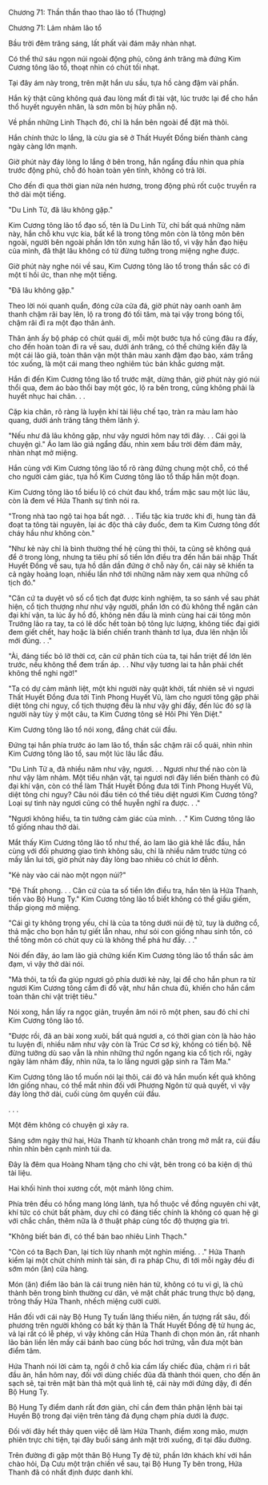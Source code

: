 




Chương 71: Thần thần thao thao lão tổ (Thượng)


Chương 71: Lảm nhảm lão tổ

Bầu trời đêm trăng sáng, lất phất vài đám mây nhàn nhạt.

Có thể thứ sáu ngọn núi ngoài động phủ, cõng ánh trăng mà đứng Kim Cương tông lão tổ, thoạt nhìn có chút tối nhạt.

Tại đây ám này trong, trên mặt hắn ưu sầu, tựa hồ càng đậm vài phần.

Hắn kỳ thật cũng không quá đau lòng mất đi tài vật, lúc trước lại để cho hắn thổ huyết nguyên nhân, là sơn môn bị hủy phẫn nộ.

Về phần những Linh Thạch đó, chỉ là hắn bên ngoài để đặt mà thôi.

Hắn chính thức lo lắng, là cừu gia sẽ ở Thất Huyết Đồng biến thành càng ngày càng lớn mạnh.

Giờ phút này đáy lòng lo lắng ở bên trong, hắn ngẩng đầu nhìn qua phía trước động phủ, chỗ đó hoàn toàn yên tĩnh, không có trả lời.

Cho đến đi qua thời gian nửa nén hương, trong động phủ rốt cuộc truyền ra thở dài một tiếng.

"Du Linh Tử, đã lâu không gặp."

Kim Cương tông lão tổ đạo số, tên là Du Linh Tử, chỉ bất quá những năm này, hắn chỗ khu vực kia, bất kể là trong tông môn còn là tông môn bên ngoài, người bên ngoài phần lớn tôn xưng hắn lão tổ, vì vậy hắn đạo hiệu của mình, đã thật lâu không có từ đừng tưởng trong miệng nghe được.

Giờ phút này nghe nói về sau, Kim Cương tông lão tổ trong thần sắc có đi một tí hồi ức, than nhẹ một tiếng.

"Đã lâu không gặp."

Theo lời nói quanh quẩn, đóng cửa cửa đá, giờ phút này oanh oanh âm thanh chậm rãi bay lên, lộ ra trong đó tối tăm, mà tại vậy trong bóng tối, chậm rãi đi ra một đạo thân ảnh.

Thân ảnh ấy bộ pháp có chút quái dị, mỗi một bước tựa hồ cũng đâu ra đấy, cho đến hoàn toàn đi ra về sau, dưới ánh trăng, có thể chứng kiến đây là một cái lão giả, toàn thân vận một thân màu xanh đậm đạo bào, xám trắng tóc xuống, là một cái mang theo nghiêm túc bản khắc gương mặt.

Hắn đi đến Kim Cương tông lão tổ trước mặt, dừng thân, giờ phút này gió núi thổi qua, đem áo bào thổi bay một góc, lộ ra bên trong, cũng không phải là huyết nhục hai chân. . .

Cặp kia chân, rõ ràng là luyện khí tài liệu chế tạo, tràn ra màu lam hào quang, dưới ánh trăng tăng thêm lãnh ý.

"Nếu như đã lâu không gặp, như vậy ngươi hôm nay tới đây. . . Cái gọi là chuyện gì." Áo lam lão giả ngẩng đầu, nhìn xem bầu trời đêm đám mây, nhàn nhạt mở miệng.

Hắn cùng với Kim Cương tông lão tổ rõ ràng đứng chung một chỗ, có thể cho người cảm giác, tựa hồ Kim Cương tông lão tổ thấp hắn một đoạn.

Kim Cương tông lão tổ biểu lộ có chút đau khổ, trầm mặc sau một lúc lâu, còn là đem về Hứa Thanh sự tình nói ra.

"Trong nhà tao ngộ tai họa bất ngờ. . . Tiểu tặc kia trước khi đi, hung tàn đã đoạt ta tông tài nguyên, lại ác độc thả cây đuốc, đem ta Kim Cương tông đốt cháy hầu như không còn."

"Như kẻ này chỉ là bình thường thế hệ cũng thì thôi, ta cũng sẽ không quá để ở trong lòng, nhưng ta tiêu phí số tiền lớn điều tra đến hắn bái nhập Thất Huyết Đồng về sau, tựa hồ dần dần đứng ở chỗ này ổn, cái này sẽ khiến ta cả ngày hoảng loạn, nhiều lần nhớ tới những năm này xem qua những cổ tịch đó."

"Căn cứ ta duyệt vô số cổ tịch đạt được kinh nghiệm, ta so sánh về sau phát hiện, cổ tịch thượng như như vậy người, phần lớn có đủ không thể ngăn cản đại khí vận, ta lúc ấy hồ đồ, không nên đầu là mình cùng hai cái tông môn Trưởng lão ra tay, ta có lẽ dốc hết toàn bộ tông lực lượng, không tiếc đại giới đem giết chết, hay hoặc là biến chiến tranh thành tơ lụa, đưa lên nhận lỗi mới đúng. . ."

"Ài, đáng tiếc bỏ lỡ thời cơ, căn cứ phân tích của ta, tại hắn triệt để lớn lên trước, nếu không thể đem trấn áp. . . Như vậy tương lai ta hẳn phải chết không thể nghi ngờ!"

"Ta có dự cảm mãnh liệt, một khi người này quật khởi, tất nhiên sẽ vì ngươi Thất Huyết Đồng đưa tới Tinh Phong Huyết Vũ, làm cho ngươi tông gặp phải diệt tông chi nguy, cổ tịch thượng đều là như vậy ghi đấy, đến lúc đó sợ là người này tùy ý một câu, ta Kim Cương tông sẽ Hôi Phi Yên Diệt."

Kim Cương tông lão tổ nói xong, đắng chát cúi đầu.

Đứng tại hắn phía trước áo lam lão tổ, thần sắc chậm rãi cổ quái, nhìn nhìn Kim Cương tông lão tổ, sau một lúc lâu lắc đầu.

"Du Linh Tử a, đã nhiều năm như vậy, ngươi. . . Ngươi như thế nào còn là như vậy lảm nhảm. Một tiểu nhân vật, tại ngươi nơi đây liền biến thành có đủ đại khí vận, còn có thể làm Thất Huyết Đồng đưa tới Tinh Phong Huyết Vũ, diệt tông chi nguy? Câu nói đầu tiên có thể tiêu diệt ngươi Kim Cương tông? Loại sự tình này ngươi cũng có thể huyễn nghĩ ra được. . ."

"Ngươi không hiểu, ta tin tưởng cảm giác của mình. . ." Kim Cương tông lão tổ giống nhau thở dài.

Mắt thấy Kim Cương tông lão tổ như thế, áo lam lão giả khẽ lắc đầu, hắn cùng với đối phương giao tình không sâu, chỉ là nhiều năm trước từng có mấy lần lui tới, giờ phút này đáy lòng bao nhiêu có chút lơ đễnh.

"Kẻ này vào cái nào một ngọn núi?"

"Đệ Thất phong. . . Căn cứ của ta số tiền lớn điều tra, hắn tên là Hứa Thanh, tiến vào Bộ Hung Ty." Kim Cương tông lão tổ biết không có thể giấu giếm, thấp giọng mở miệng.

"Cái gì ty không trọng yếu, chỉ là của ta tông dưới núi đệ tử, tuy là dưỡng cổ, thả mặc cho bọn hắn tự giết lẫn nhau, như sói con giống nhau sinh tồn, có thể tông môn có chút quy củ là không thể phá hư đấy. . ."

Nói đến đây, áo lam lão giả chứng kiến Kim Cương tông lão tổ thần sắc ảm đạm, vì vậy thở dài nói.

"Mà thôi, ta tối đa giúp ngươi gõ phía dưới kẻ này, lại để cho hắn phun ra từ ngươi Kim Cương tông cầm đi đồ vật, như hắn chưa đủ, khiến cho hắn cầm toàn thân chi vật triệt tiêu."

Nói xong, hắn lấy ra ngọc giản, truyền âm nói rõ một phen, sau đó chỉ chỉ Kim Cương tông lão tổ.

"Được rồi, đã an bài xong xuôi, bất quá ngươi a, có thời gian còn là hảo hảo tu luyện đi, nhiều năm như vậy còn là Trúc Cơ sơ kỳ, không có tiến bộ. Nễ đừng tưởng dù sao vẫn là nhìn những thứ ngổn ngang kia cổ tịch rồi, ngày ngày lảm nhảm đấy, nhìn nữa, ta lo lắng ngươi gặp sinh ra Tâm Ma."

Kim Cương tông lão tổ muốn nói lại thôi, cái đó và hắn muốn kết quả không lớn giống nhau, có thể mắt nhìn đối với Phương Ngôn từ quả quyết, vì vậy đáy lòng thở dài, cuối cùng ôm quyền cúi đầu.

. . .

Một đêm không có chuyện gì xảy ra.

Sáng sớm ngày thứ hai, Hứa Thanh từ khoanh chân trong mở mắt ra, cúi đầu nhìn nhìn bên cạnh mình túi da.

Đây là đêm qua Hoàng Nham tặng cho chi vật, bên trong có ba kiện dị thú tài liệu.

Hai khối hình thoi xương cốt, một mảnh lông chim.

Phía trên đều có hồng mang lóng lánh, tựa hồ thuộc về đồng nguyên chi vật, khí tức có chút bất phàm, duy chỉ có đáng tiếc chính là không có quan hệ gì với chắc chắn, thêm nữa là ở thuật pháp cùng tốc độ thượng gia trì.

"Không biết bán đi, có thể bán bao nhiêu Linh Thạch."

"Còn có ta Bạch Đan, lại tích lũy nhanh một nghìn miếng. . ." Hứa Thanh kiểm lại một chút chính mình tài sản, đi ra pháp Chu, đi tới mỗi ngày đều đi sớm món (ăn) cửa hàng.

Món (ăn) điểm lão bản là cái trung niên hán tử, không có tu vi gì, là chủ thành bên trong bình thường cư dân, vẻ mặt chất phác trung thực bộ dạng, trông thấy Hứa Thanh, nhếch miệng cười cười.

Hắn đối với cái này Bộ Hung Ty tuấn lãng thiếu niên, ấn tượng rất sâu, đối phương trên người không có bất kỳ thân là Thất Huyết Đồng đệ tử hung ác, vả lại rất có lễ phép, vì vậy không cần Hứa Thanh đi chọn món ăn, rất nhanh lão bản liền lên mấy cái bánh bao cùng bốc hơi trứng, vẫn đưa một bàn điểm tâm.

Hứa Thanh nói lời cảm tạ, ngồi ở chỗ kia cầm lấy chiếc đũa, chậm rì rì bắt đầu ăn, hắn hôm nay, đối với dùng chiếc đũa đã thành thói quen, cho đến ăn sạch sẽ, tại trên mặt bàn thả một quả linh tệ, cái này mới đứng dậy, đi đến Bộ Hung Ty.

Bộ Hung Ty điểm danh rất đơn giản, chỉ cần đem thân phận lệnh bài tại Huyền Bộ trong đại viện trên tảng đá đụng chạm phía dưới là được.

Đối với đây hết thảy quen việc dễ làm Hứa Thanh, điểm xong mão, mượn phiên trực chi tiện, tại đây buổi sáng ánh mặt trời xuống, đi tại đầu đường.

Trên đường đi gặp một thân Bộ Hung Ty đệ tử, phần lớn khách khí với hắn chào hỏi, Dạ Cưu một trận chiến về sau, tại Bộ Hung Ty bên trong, Hứa Thanh đã có nhất định được danh khí.





